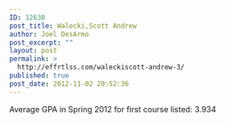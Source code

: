 ```yaml
---
ID: 12630
post_title: Walecki,Scott Andrew
author: Joel DesArmo
post_excerpt: ""
layout: post
permalink: >
  http://effrtlss.com/waleckiscott-andrew-3/
published: true
post_date: 2012-11-02 20:52:36
---
```

<p>Average GPA in Spring 2012 for first course listed: 3.934</p>